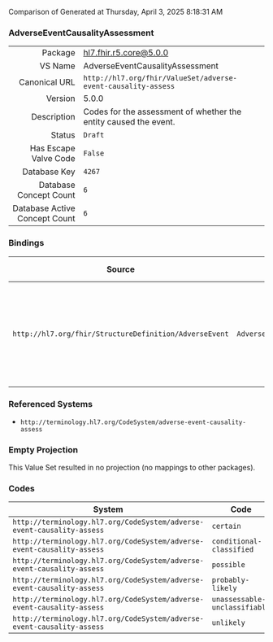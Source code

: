 Comparison of 
Generated at Thursday, April 3, 2025 8:18:31 AM

### AdverseEventCausalityAssessment

|      |     |
| ---: | --- |
| Package | hl7.fhir.r5.core@5.0.0 |
| VS Name | AdverseEventCausalityAssessment |
| Canonical URL | `http://hl7.org/fhir/ValueSet/adverse-event-causality-assess` |
| Version | 5.0.0 |
| Description | Codes for the assessment of whether the entity caused the event. |
| Status | `Draft` |
| Has Escape Valve Code | `False` |
| Database Key | `4267` |
| Database Concept Count | `6` |
| Database Active Concept Count | `6` |
### Bindings

| Source | Element | Binding | Strength | Element Short |
| ------ | ------- | ------- | -------- | ------------- |
| `http://hl7.org/fhir/StructureDefinition/AdverseEvent` | `AdverseEvent.suspectEntity.causality.entityRelatedness` | `http://hl7.org/fhir/ValueSet/adverse-event-causality-assess` | `Example` | Result of the assessment regarding the relatedness of the suspected entity to the event |

### Referenced Systems

* `http://terminology.hl7.org/CodeSystem/adverse-event-causality-assess`
### Empty Projection

This Value Set resulted in no projection (no mappings to other packages).

### Codes

| System | Code | Display |
| ------ | ---- | ------- |
| `http://terminology.hl7.org/CodeSystem/adverse-event-causality-assess` | `certain` | Certain |
| `http://terminology.hl7.org/CodeSystem/adverse-event-causality-assess` | `conditional-classified` | Conditional/Classified |
| `http://terminology.hl7.org/CodeSystem/adverse-event-causality-assess` | `possible` | Possible |
| `http://terminology.hl7.org/CodeSystem/adverse-event-causality-assess` | `probably-likely` | Probably/Likely |
| `http://terminology.hl7.org/CodeSystem/adverse-event-causality-assess` | `unassessable-unclassifiable` | Unassessable/Unclassifiable |
| `http://terminology.hl7.org/CodeSystem/adverse-event-causality-assess` | `unlikely` | Unlikely |
